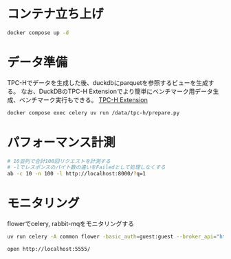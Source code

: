 # コンテナ立ち上げ

```sh
docker compose up -d
```

# データ準備

TPC-Hでデータを生成した後、duckdbにparquetを参照するビューを生成する。
なお、DuckDBのTPC-H Extensionでより簡単にベンチマーク用データ生成、ベンチマーク実行もできる。
[TPC-H Extension](https://duckdb.org/docs/extensions/tpch.html)

```sh
docker compose exec celery uv run /data/tpc-h/prepare.py
```

# パフォーマンス計測

```sh
# 10並列で合計100回リクエストを計測する
# -lでレスポンスのバイト数の違いをFailedとして処理しなくする
ab -c 10 -n 100 -l http://localhost:8000/?q=1
```

# モニタリング

flowerでcelery, rabbit-mqをモニタリングする

```sh
uv run celery -A common flower -basic_auth=guest:guest --broker_api="http://guest:guest@broker:15672/api/vhost"

open http://localhost:5555/
```
